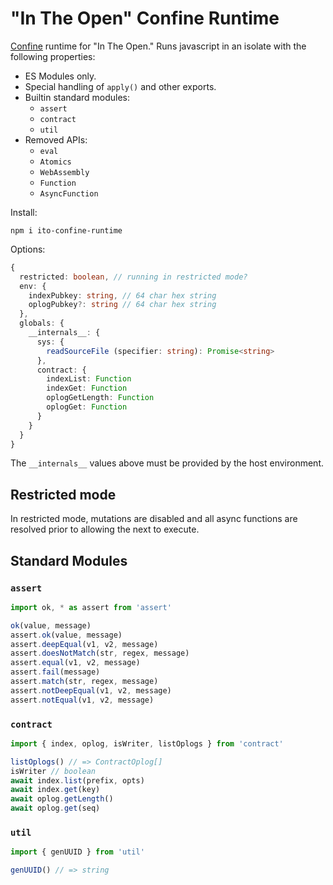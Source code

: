 # "In The Open" Confine Runtime

[Confine](https://github.com/confine-sandbox/confine) runtime for "In The Open." Runs javascript in an isolate with the following properties:

- ES Modules only.
- Special handling of `apply()` and other exports.
- Builtin standard modules:
  - `assert`
  - `contract`
  - `util`
- Removed APIs:
  - `eval`
  - `Atomics`
  - `WebAssembly`
  - `Function`
  - `AsyncFunction`

Install:

```
npm i ito-confine-runtime
```

Options:

```typescript
{
  restricted: boolean, // running in restricted mode?
  env: {
    indexPubkey: string, // 64 char hex string
    oplogPubkey?: string // 64 char hex string
  },
  globals: {
    __internals__: {
      sys: {
        readSourceFile (specifier: string): Promise<string>
      },
      contract: {
        indexList: Function
        indexGet: Function
        oplogGetLength: Function
        oplogGet: Function
      }
    }
  }
}
```

The `__internals__` values above must be provided by the host environment.

## Restricted mode

In restricted mode, mutations are disabled and all async functions are resolved prior to allowing the next to execute.

## Standard Modules

### `assert`

```javascript
import ok, * as assert from 'assert'

ok(value, message)
assert.ok(value, message)
assert.deepEqual(v1, v2, message)
assert.doesNotMatch(str, regex, message)
assert.equal(v1, v2, message)
assert.fail(message)
assert.match(str, regex, message)
assert.notDeepEqual(v1, v2, message)
assert.notEqual(v1, v2, message)
```

### `contract`

```javascript
import { index, oplog, isWriter, listOplogs } from 'contract'

listOplogs() // => ContractOplog[]
isWriter // boolean
await index.list(prefix, opts)
await index.get(key)
await oplog.getLength()
await oplog.get(seq)
```

### `util`

```javascript
import { genUUID } from 'util'

genUUID() // => string
```